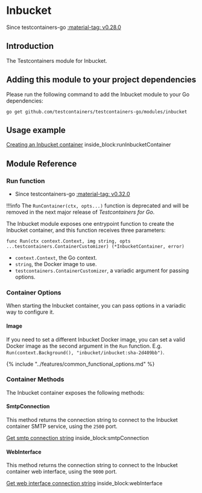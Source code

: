 # Inbucket

Since testcontainers-go <a href="https://github.com/testcontainers/testcontainers-go/releases/tag/v0.28.0"><span class="tc-version">:material-tag: v0.28.0</span></a>

## Introduction

The Testcontainers module for Inbucket.

## Adding this module to your project dependencies

Please run the following command to add the Inbucket module to your Go dependencies:

```
go get github.com/testcontainers/testcontainers-go/modules/inbucket
```

## Usage example

<!--codeinclude-->
[Creating an Inbucket container](../../modules/inbucket/examples_test.go) inside_block:runInbucketContainer
<!--/codeinclude-->

## Module Reference

### Run function

- Since testcontainers-go <a href="https://github.com/testcontainers/testcontainers-go/releases/tag/v0.32.0"><span class="tc-version">:material-tag: v0.32.0</span></a>

!!!info
    The `RunContainer(ctx, opts...)` function is deprecated and will be removed in the next major release of _Testcontainers for Go_.

The Inbucket module exposes one entrypoint function to create the Inbucket container, and this function receives three parameters:

```golang
func Run(ctx context.Context, img string, opts ...testcontainers.ContainerCustomizer) (*InbucketContainer, error)
```

- `context.Context`, the Go context.
- `string`, the Docker image to use.
- `testcontainers.ContainerCustomizer`, a variadic argument for passing options.

### Container Options

When starting the Inbucket container, you can pass options in a variadic way to configure it.

#### Image

If you need to set a different Inbucket Docker image, you can set a valid Docker image as the second argument in the `Run` function.
E.g. `Run(context.Background(), "inbucket/inbucket:sha-2d409bb")`.

{% include "../features/common_functional_options.md" %}

### Container Methods

The Inbucket container exposes the following methods:

#### SmtpConnection

This method returns the connection string to connect to the Inbucket container SMTP service, using the `2500` port.

<!--codeinclude-->
[Get smtp connection string](../../modules/inbucket/inbucket_test.go) inside_block:smtpConnection
<!--/codeinclude-->

#### WebInterface

This method returns the connection string to connect to the Inbucket container web interface, using the `9000` port.

<!--codeinclude-->
[Get web interface connection string](../../modules/inbucket/inbucket_test.go) inside_block:webInterface
<!--/codeinclude-->
